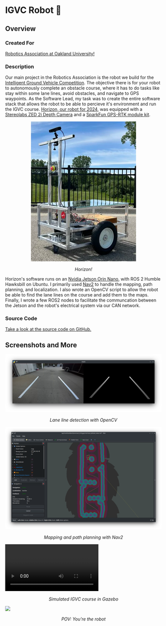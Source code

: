 # IGVC Robot 🤖

## Overview

### Created For

[Robotics Association at Oakland University!](https://oaklandrobotics.org/)

### Description

Our main project in the Robotics Association is the robot we build for the [Intelligent Ground Vehicle Competition](http://www.igvc.org/).
The objective there is for your robot to autonomously complete an obstacle course, where it has to do tasks like stay within some lane lines, avoid obstacles, and navigate to GPS waypoints.
As the Software Lead, my task was to create the entire software stack that allows the robot to be able to percieve it's environment and run the IGVC course.
[Horizon, our robot for 2024](http://www.igvc.org/design/2024/10.pdf), was equipped with a [Stereolabs ZED 2i Depth Camera](https://www.stereolabs.com/products/zed-2) and a [SparkFun GPS-RTK module kit](https://www.sparkfun.com/products/23452).

<!-- TODO Get higher resolution pic -->
<p><center><img src='../assets/projects/igvc_0.png'></img></center></p>
<center><em>Horizon!</em></center>

Horizon's software runs on an [Nvidia Jetson Orin Nano](https://www.nvidia.com/en-us/autonomous-machines/embedded-systems/jetson-orin/), with ROS 2 Humble Hawksbill on Ubuntu.
I primarily used [Nav2](https://nav2.org/) to handle the mapping, path planning, and localization.
I also wrote an OpenCV script to allow the robot be able to find the lane lines on the course and add them to the maps.
Finally, I wrote a few ROS2 nodes to facilitate the communcation between the Jetson and the robot's electrical system via our CAN network.

### Source Code

[Take a look at the source code on GitHub.](https://github.com/oaklandrobotics/ros_ora24)

## Screenshots and More

![](../assets/projects/igvc_1.png)
<center><em>Lane line detection with OpenCV</em></center>

![](../assets/projects/igvc_2.png)
<center><em>Mapping and path planning with Nav2</em></center>

<p>
  <video controls>
    <source src="/assets/projects/gazebo.webm" type="video/webm">
  </video>
</p>
<center><em>Simulated IGVC course in Gazebo</em></center>

![](../assets/projects/pov.gif)
<center><em>POV: You're the robot</em></center>